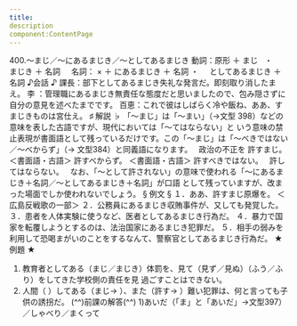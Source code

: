 ```yaml
---
title:
description
component:ContentPage
---
```



400.～まじ／～にあるまじき／～としてあるまじき
動詞：原形 ＋ まじ   ・
    まじき ＋ 名詞    
名詞： × ＋ にあるまじき ＋ 名詞 ・
    としてあるまじき ＋ 名詞
♪会話 ♪
課長：部下としてあるまじき失礼な発言だ。即刻取り消したまえ。
李 ：管理職にあるまじき無責任な態度だと思いましたので、包み隠さずに自分の意見を述べたまでです。 百恵：これで彼はしばらく冷や飯ね、ああ、すまじきものは宮仕え。
♯ 解説 ♭
「～まじ」は「～まい」（→文型 398）などの意味を表した古語ですが、現代においては「～てはならない」と いう意味の禁止表現が書面語として残っているだけです。この「～まじ」は「～べきではない／～べからず」（→
文型384）と同義語になります。  
政治の不正を 許すまじ。 ＜書面語・古語＞
許すべからず。 ＜書面語・古語＞
許すべきではない。  
許してはならない。  
なお、「～として許されない」の意味で使われる「～にあるまじき＋名詞／～としてあるまじき＋名詞」が口語 として残っていますが、改まった場面でしか使われないでしょう。
§ 例文 §
１．ああ、許すまじ原爆を。 ＜広島反戦歌の一部＞
２．公務員にあるまじき収賄事件が、又しても発覚した。
３．患者を人体実験に使うなど、医者としてあるまじき行為だ。
４．暴力で国家を転覆しようとするのは、法治国家にあるまじき犯罪だ。
５．相手の弱みを利用して恐喝まがいのことをするなんて、警察官としてあるまじき行為だ。
★例題 ★
1) 教育者としてある（まじ／まじき）体罰を、見て（見ず／見ぬ）（ふう／ふり）をしてきた学校側の責任を見
過ごすことはできない。    
2) 人間（ ）してある（まじ→ ）、また（許す→ ）難い犯罪は、何と言っても子供の誘拐だ。
(^^)前課の解答(^^)
1)あいだ（「ま」と「あいだ」→文型397）／しゃべり／まくって
